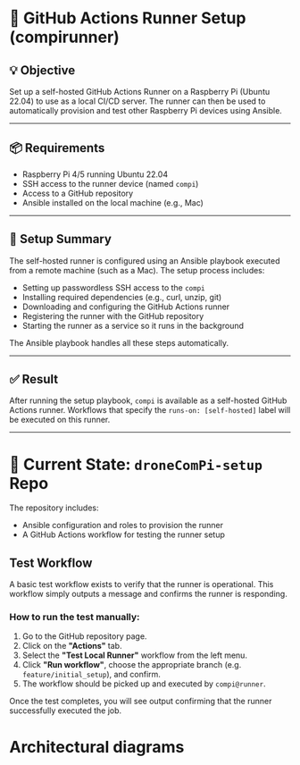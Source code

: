 # 📝 GitHub Actions Runner Setup (compirunner)

## 💡 Objective
Set up a self-hosted GitHub Actions Runner on a Raspberry Pi (Ubuntu 22.04) to use as a local CI/CD server. The runner can then be used to automatically provision and test other Raspberry Pi devices using Ansible.

---

## 📦 Requirements
- Raspberry Pi 4/5 running Ubuntu 22.04
- SSH access to the runner device (named `compi`)
- Access to a GitHub repository
- Ansible installed on the local machine (e.g., Mac)

---

## 🔧 Setup Summary

The self-hosted runner is configured using an Ansible playbook executed from a remote machine (such as a Mac). The setup process includes:

- Setting up passwordless SSH access to the `compi`
- Installing required dependencies (e.g., curl, unzip, git)
- Downloading and configuring the GitHub Actions runner
- Registering the runner with the GitHub repository
- Starting the runner as a service so it runs in the background

The Ansible playbook handles all these steps automatically.

---

## ✅ Result
After running the setup playbook, `compi` is available as a self-hosted GitHub Actions runner. Workflows that specify the `runs-on: [self-hosted]` label will be executed on this runner.

---

# 📂 Current State: `droneComPi-setup` Repo

The repository includes:

- Ansible configuration and roles to provision the runner
- A GitHub Actions workflow for testing the runner setup

## Test Workflow
A basic test workflow exists to verify that the runner is operational. This workflow simply outputs a message and confirms the runner is responding.

### How to run the test manually:
1. Go to the GitHub repository page.
2. Click on the **"Actions"** tab.
3. Select the **"Test Local Runner"** workflow from the left menu.
4. Click **"Run workflow"**, choose the appropriate branch (e.g. `feature/initial_setup`), and confirm.
5. The workflow should be picked up and executed by `compi@runner`.

Once the test completes, you will see output confirming that the runner successfully executed the job.

# Architectural diagrams
<!-- diagrams:start -->
<!-- diagrams:end -->